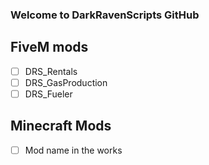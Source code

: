 ### Welcome to DarkRavenScripts GitHub

## FiveM mods
- [ ] DRS_Rentals
- [ ] DRS_GasProduction
- [ ] DRS_Fueler

## Minecraft Mods
- [ ] Mod name in the works

